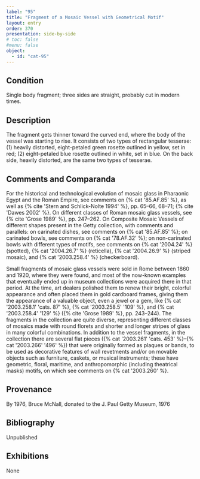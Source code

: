 ```yaml
---
label: "95"
title: "Fragment of a Mosaic Vessel with Geometrical Motif"
layout: entry
order: 370
presentation: side-by-side
# toc: false
#menu: false 
object:
  - id: "cat-95"
---
```


## Condition

Single body fragment; three sides are straight, probably cut in modern times.

## Description

The fragment gets thinner toward the curved end, where the body of the vessel was starting to rise. It consists of two types of rectangular tesserae: (1) heavily distorted, eight-petaled green rosette outlined in yellow, set in red; (2) eight-petaled blue rosette outlined in white, set in blue. On the back side, heavily distorted, are the same two types of tesserae.

## Comments and Comparanda

For the historical and technological evolution of mosaic glass in Pharaonic Egypt and the Roman Empire, see comments on {% cat '85.AF.85' %}, as well as {% cite 'Stern and Schlick-Nolte 1994' %}, pp. 65–66, 68–71; {% cite 'Dawes 2002' %}. On different classes of Roman mosaic glass vessels, see {% cite 'Grose 1989' %}, pp. 247–262. On Composite Mosaic Vessels of different shapes present in the Getty collection, with comments and parallels: on carinated dishes, see comments on {% cat '85.AF.85' %}; on carinated bowls, see comments on {% cat '78.AF.32' %}; on non-carinated bowls with different types of motifs, see comments on {% cat '2004.24' %} (spotted), {% cat '2004.26.7' %} (reticella), {% cat '2004.26.9' %} (striped mosaic), and {% cat '2003.258.4' %} (checkerboard).

Small fragments of mosaic glass vessels were sold in Rome between 1860 and 1920, where they were found, and most of the now-known examples that eventually ended up in museum collections were acquired there in that period. At the time, art dealers polished them to renew their bright, colorful appearance and often placed them in gold cardboard frames, giving them the appearance of a valuable object, even a jewel or a gem, like {% cat '2003.258.1' 'cats. 87' %}, {% cat '2003.258.5' '109' %}, and {% cat '2003.258.4' '129' %} ({% cite 'Grose 1989' %}, pp. 243–244). The fragments in the collection are quite diverse, representing different classes of mosaics made with round florets and shorter and longer stripes of glass in many colorful combinations. In addition to the vessel fragments, in the collection there are several flat pieces ({% cat '2003.261' 'cats. 453' %}–{% cat '2003.266' '496' %}) that were originally formed as plaques or bands, to be used as decorative features of wall revetments and/or on movable objects such as furniture, caskets, or musical instruments; these have geometric, floral, maritime, and anthropomorphic (including theatrical masks) motifs, on which see comments on {% cat '2003.260' %}.

## Provenance

By 1976, Bruce McNall, donated to the J. Paul Getty Museum, 1976

## Bibliography

Unpublished

## Exhibitions

None
